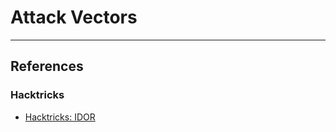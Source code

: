 # Attack Vectors

---
## References

### Hacktricks

- [Hacktricks: IDOR](https://book.hacktricks.wiki/en/pentesting-web/idor.html)
